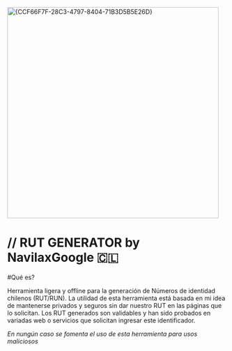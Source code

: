 <img width="485" alt="{CCF66F7F-28C3-4797-8404-71B3D5B5E26D}" src="https://github.com/user-attachments/assets/cb23671f-6219-498b-9c7c-bb02f0af730d">

# // RUT GENERATOR by NavilaxGoogle 🇨🇱

#Qué es?

  Herramienta ligera y offline para la generación de Números de identidad chilenos (RUT/RUN). La utilidad de esta herramienta está basada en mi idea de mantenerse privados y seguros sin dar nuestro RUT en las páginas que lo solicitan.
  Los RUT generados son validables y han sido probados en variadas web o servicios que solicitan ingresar este identificador. 

*En nungún caso se fomenta el uso de esta herramienta para usos maliciosos*
